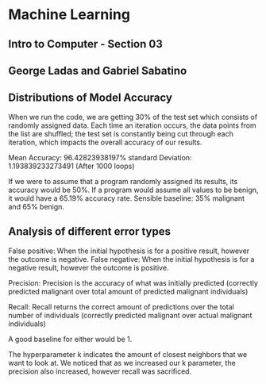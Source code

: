 # Machine Learning
## Intro to Computer - Section 03
## George Ladas and Gabriel Sabatino

## Distributions of Model Accuracy

When we run the code, we are getting 30% of the test set which consists of randomly assigned data. Each time an iteration occurs, the data points from the list are shuffled; the test set is constantly being cut through each iteration, which impacts the overall accuracy of our results.

Mean Accuracy: 96.42823938197% standard Deviation: 1.193839233273491 (After 1000 loops)

If we were to assume that a program randomly assigned its results, its accuracy would be 50%. If a program would assume all values to be benign, it would have a 65.19% accuracy rate. Sensible baseline: 35% malignant and 65% benign.
## Analysis of different error types

False positive: When the initial hypothesis is for a positive result, however the outcome is negative.
False negative: When the initial hypothesis is for a negative result, however the outcome is positive.

Precision: Precision is the accuracy of what was initially predicted (correctly predicted malignant over total amount of predicted malignant individuals)

Recall: Recall returns the correct amount of predictions over the total number of individuals (correctly predicted malignant over actual malignant individuals)

A good baseline for either would be 1.

The hyperparameter k indicates the amount of closest neighbors that we want to look at. We noticed that as we increased our k parameter, the precision also increased, however recall was sacrificed. 
